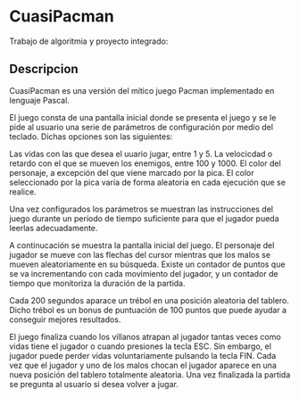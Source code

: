 # CuasiPacman
Trabajo de algoritmia y proyecto integrado:

## Descripcion
CuasiPacman es una versión del mítico juego Pacman implementado en lenguaje Pascal.

El juego consta de una pantalla inicial donde se presenta el juego y se le pide al usuario una serie de parámetros de configuración por medio del teclado. Dichas opciones son las siguientes:

Las vidas con las que desea el uuario jugar, entre 1 y 5.
La velocicdad o retardo con el que se mueven los enemigos, entre 100 y 1000.
El color del personaje, a excepción del que viene marcado por la pica. El color seleccionado por la pica varía de forma aleatoria en cada ejecución que se realice.

Una vez configurados los parámetros se muestran las instrucciones del juego durante un período de tiempo suficiente para que el jugador pueda leerlas adecuadamente.

A continucación se muestra la pantalla inicial del juego. El personaje del jugador se mueve con las flechas del cursor mientras que los malos se mueven aleatoriamente en su búsqueda. Existe un contador de puntos que se va incrementando con cada movimiento del jugador, y un contador de tiempo que monitoriza la duración de la partida.

Cada 200 segundos aparace un trébol en una posición aleatoria del tablero. Dicho trébol es un bonus de puntuación de 100 puntos que puede ayudar a conseguir mejores resultados.

El juego finaliza cuando los villanos atrapan al jugador tantas veces como vidas tiene el jugador o cuando presiones la tecla ESC. Sin embargo, el jugador puede perder vidas voluntariamente pulsando la tecla FIN. Cada vez que el jugador y uno de los malos chocan el jugador aparece en una nueva posición del tablero totalmente aleatoria. Una vez finalizada la partida se pregunta al usuario si desea volver a jugar.




